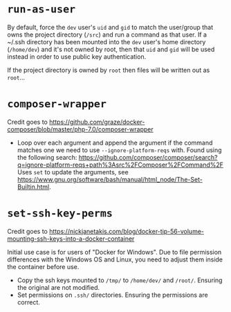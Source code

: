 # `run-as-user`

By default, force the `dev` user's `uid` and `gid` to match the user/group that owns the project directory (`/src`) and run a command as that user. If a ~/.ssh directory has been mounted into the `dev` user's home directory (`/home/dev`) and it's not owned by root, then that `uid` and `gid` will be used instead in order to use public key authentication.

If the project directory is owned by `root` then files will be written out as `root`...

# `composer-wrapper`

Credit goes to https://github.com/graze/docker-composer/blob/master/php-7.0/composer-wrapper

* Loop over each argument and append the argument if the command matches one we need to use `--ignore-platform-reqs` with. Found using the following search: https://github.com/composer/composer/search?q=ignore-platform-reqs+path%3Asrc%2FComposer%2FCommand%2F Uses `set` to update the arguments, see https://www.gnu.org/software/bash/manual/html_node/The-Set-Builtin.html.

# `set-ssh-key-perms`

Credit goes to https://nickjanetakis.com/blog/docker-tip-56-volume-mounting-ssh-keys-into-a-docker-container

Initial use case is for users of "Docker for Windows". Due to file permission differences with the Windows OS and Linux, you need to adjust them inside the container before use.

* Copy the ssh keys mounted to `/tmp/` to `/home/dev/` and `/root/`. Ensuring the original are not modified.
* Set permissions on `.ssh/` directories. Ensuring the permissions are correct.

